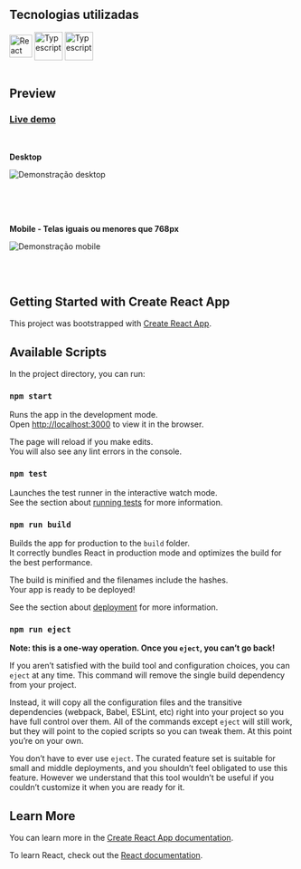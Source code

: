  ## Tecnologias utilizadas

<section style="display: inline_block;">
  
  <img align="center" alt="React" height="40" width="40" src="https://img.icons8.com/external-tal-revivo-color-tal-revivo/512/external-react-a-javascript-library-for-building-user-interfaces-logo-color-tal-revivo.png">
  
  <img align="center" alt="Typescript" height="50" width="50" src="https://img.icons8.com/color/512/typescript.png">
  
  <img align="center" alt="Typescript" height="50" width="50" src="https://img.icons8.com/color/512/sass.png">
</section>
<br>


## Preview  

<section>
  
  <h3><a href="https://pokedex-seven-jade.vercel.app/">Live demo</a></h3>
  <br/>
  
  <p><strong>Desktop</strong></p>  
  <img 
    align="center" 
    alt="Demonstração desktop" 
    src="https://i.postimg.cc/SKP60Bc4/Fire-Shot-Capture-002-Pokedex-localhost.png"
  />
  
 <br><br><br>  
  
  <p><strong>Mobile - Telas iguais ou menores que 768px</strong></p>
  <img 
    align="center" 
    alt="Demonstração mobile"  
    src="https://i.postimg.cc/rsX5s5hY/Fire-Shot-Capture-004-Pokedex-localhost.png"
  />
</section>

  <br>  <br>

<h2> Getting Started with Create React App</h2>

This project was bootstrapped with [Create React App](https://github.com/facebook/create-react-app).

## Available Scripts

In the project directory, you can run:

### `npm start`

Runs the app in the development mode.\
Open [http://localhost:3000](http://localhost:3000) to view it in the browser.

The page will reload if you make edits.\
You will also see any lint errors in the console.

### `npm test`

Launches the test runner in the interactive watch mode.\
See the section about [running tests](https://facebook.github.io/create-react-app/docs/running-tests) for more information.

### `npm run build`

Builds the app for production to the `build` folder.\
It correctly bundles React in production mode and optimizes the build for the best performance.

The build is minified and the filenames include the hashes.\
Your app is ready to be deployed!

See the section about [deployment](https://facebook.github.io/create-react-app/docs/deployment) for more information.

### `npm run eject`

**Note: this is a one-way operation. Once you `eject`, you can’t go back!**

If you aren’t satisfied with the build tool and configuration choices, you can `eject` at any time. This command will remove the single build dependency from your project.

Instead, it will copy all the configuration files and the transitive dependencies (webpack, Babel, ESLint, etc) right into your project so you have full control over them. All of the commands except `eject` will still work, but they will point to the copied scripts so you can tweak them. At this point you’re on your own.

You don’t have to ever use `eject`. The curated feature set is suitable for small and middle deployments, and you shouldn’t feel obligated to use this feature. However we understand that this tool wouldn’t be useful if you couldn’t customize it when you are ready for it.

## Learn More

You can learn more in the [Create React App documentation](https://facebook.github.io/create-react-app/docs/getting-started).

To learn React, check out the [React documentation](https://reactjs.org/).

